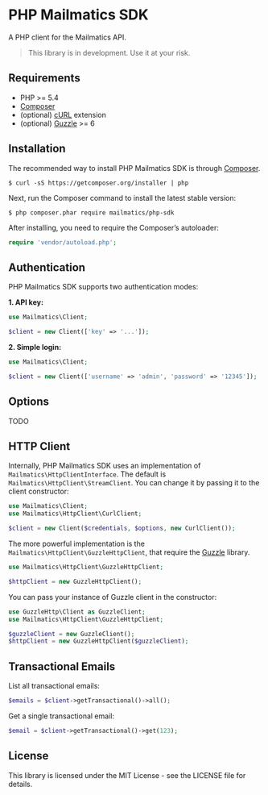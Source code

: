 # PHP Mailmatics SDK

A PHP client for the Mailmatics API.

> This library is in development. Use it at your risk.

## Requirements

* PHP >= 5.4
* [Composer](https://getcomposer.org/)
* (optional) [cURL](http://php.net/manual/en/book.curl.php) extension
* (optional) [Guzzle](http://guzzlephp.org) >= 6

## Installation

The recommended way to install PHP Mailmatics SDK is through [Composer](https://getcomposer.org/).

	$ curl -sS https://getcomposer.org/installer | php

Next, run the Composer command to install the latest stable version:

	$ php composer.phar require mailmatics/php-sdk

After installing, you need to require the Composer’s autoloader:

```php
require 'vendor/autoload.php';
```

## Authentication

PHP Mailmatics SDK supports two authentication modes:

**1. API key:**

```php
use Mailmatics\Client;

$client = new Client(['key' => '...']);
```

**2. Simple login:**

```php
use Mailmatics\Client;

$client = new Client(['username' => 'admin', 'password' => '12345']);
```

## Options

TODO

## HTTP Client

Internally, PHP Mailmatics SDK uses an implementation of `Mailmatics\HttpClientInterface`. The default is `Mailmatics\HttpClient\StreamClient`. You can change it by passing it to the client constructor:

```php
use Mailmatics\Client;
use Mailmatics\HttpClient\CurlClient;

$client = new Client($credentials, $options, new CurlClient());
```

The more powerful implementation is the `Mailmatics\HttpClient\GuzzleHttpClient`, that require the [Guzzle](http://guzzlephp.org) library.

```php
use Mailmatics\HttpClient\GuzzleHttpClient;

$httpClient = new GuzzleHttpClient();
```

You can pass your instance of Guzzle client in the constructor:

```php
use GuzzleHttp\Client as GuzzleClient;
use Mailmatics\HttpClient\GuzzleHttpClient;

$guzzleClient = new GuzzleClient();
$httpClient = new GuzzleHttpClient($guzzleClient);
```

## Transactional Emails

List all transactional emails:

```php
$emails = $client->getTransactional()->all();
```

Get a single transactional email:

```php
$email = $client->getTransactional()->get(123);
```

## License

This library is licensed under the MIT License - see the LICENSE file for details.
